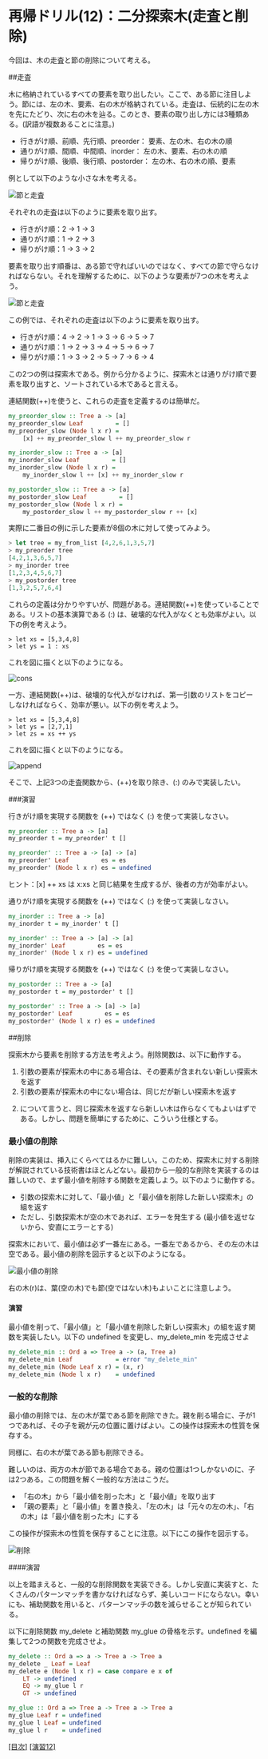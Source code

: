 # 再帰ドリル(12)：二分探索木(走査と削除)

今回は、木の走査と節の削除について考える。

##走査

木に格納されているすべての要素を取り出したい。ここで、ある節に注目しよう。節には、左の木、要素、右の木が格納されている。走査は、伝統的に左の木を先にたどり、次に右の木を辿る。このとき、要素の取り出し方には3種類ある。(訳語が複数あることに注意。)

- 行きがけ順、前順、先行順、preorder： 要素、左の木、右の木の順
- 通りがけ順、間順、中間順、inorder： 左の木、要素、右の木の順
- 帰りがけ順、後順、後行順、postorder： 左の木、右の木の順、要素

例として以下のような小さな木を考える。

![節と走査](figs/traverse.png?raw=true)

それぞれの走査は以下のように要素を取り出す。

- 行きがけ順：2 → 1 → 3
- 通りがけ順：1 → 2 → 3
- 帰りがけ順：1 → 3 → 2

要素を取り出す順番は、ある節で守ればいいのではなく、すべての節で守らなければならない。それを理解するために、以下のような要素が7つの木を考えよう。

![節と走査](figs/traverse2.png?raw=true)

この例では、それぞれの走査は以下のように要素を取り出す。

- 行きがけ順：4 → 2 → 1 → 3 → 6 → 5 → 7
- 通りがけ順：1 → 2 → 3 → 4 → 5 → 6 → 7
- 帰りがけ順：1 → 3 → 2 → 5 → 7 → 6 → 4

この2つの例は探索木である。例から分かるように、探索木とは通りがけ順で要素を取り出すと、ソートされている木であると言える。

連結関数(++)を使うと、これらの走査を定義するのは簡単だ。

```haskell
my_preorder_slow :: Tree a -> [a]
my_preorder_slow Leaf         = []
my_preorder_slow (Node l x r) =
    [x] ++ my_preorder_slow l ++ my_preorder_slow r

my_inorder_slow :: Tree a -> [a]
my_inorder_slow Leaf         = []
my_inorder_slow (Node l x r) =
    my_inorder_slow l ++ [x] ++ my_inorder_slow r

my_postorder_slow :: Tree a -> [a]
my_postorder_slow Leaf         = []
my_postorder_slow (Node l x r) =
    my_postorder_slow l ++ my_postorder_slow r ++ [x]
```

実際に二番目の例に示した要素が8個の木に対して使ってみよう。

```haskell
> let tree = my_from_list [4,2,6,1,3,5,7]
> my_preorder tree
[4,2,1,3,6,5,7]
> my_inorder tree
[1,2,3,4,5,6,7]
> my_postorder tree
[1,3,2,5,7,6,4]
```

これらの定義は分かりやすいが、問題がある。連結関数(++)を使っていることである。リストの基本演算である (:) は、破壊的な代入がなくとも効率がよい。以下の例を考えよう。

    > let xs = [5,3,4,8]
    > let ys = 1 : xs

これを図に描くと以下のようになる。

![cons](figs/cons.png?raw=true)

一方、連結関数(++)は、破壊的な代入がなければ、第一引数のリストをコピーしなければならく、効率が悪い。以下の例を考えよう。

    > let xs = [5,3,4,8]
    > let ys = [2,7,1]
    > let zs = xs ++ ys

これを図に描くと以下のようになる。

![append](figs/append.png?raw=true)

そこで、上記3つの走査関数から、(++)を取り除き、(:) のみで実装したい。

###演習

行きがけ順を実現する関数を (++) ではなく (:) を使って実装しなさい。

```haskell
my_preorder :: Tree a -> [a]
my_preorder t = my_preorder' t []

my_preorder' :: Tree a -> [a] -> [a]
my_preorder' Leaf         es = es
my_preorder' (Node l x r) es = undefined
```

ヒント：[x] ++ xs は x:xs と同じ結果を生成するが、後者の方が効率がよい。


通りがけ順を実現する関数を (++) ではなく (:) を使って実装しなさい。

```haskell
my_inorder :: Tree a -> [a]
my_inorder t = my_inorder' t []

my_inorder' :: Tree a -> [a] -> [a]
my_inorder' Leaf         es = es
my_inorder' (Node l x r) es = undefined
```

帰りがけ順を実現する関数を (++) ではなく (:) を使って実装しなさい。

```haskell
my_postorder :: Tree a -> [a]
my_postorder t = my_postorder' t []

my_postorder' :: Tree a -> [a] -> [a]
my_postorder' Leaf         es = es
my_postorder' (Node l x r) es = undefined
```

##削除

探索木から要素を削除する方法を考えよう。削除関数は、以下に動作する。

1. 引数の要素が探索木の中にある場合は、その要素が含まれない新しい探索木を返す
2. 引数の要素が探索木の中にない場合は、同じだが新しい探索木を返す

2) について言うと、同じ探索木を返すなら新しい木は作らなくてもよいはずである。しかし、問題を簡単にするために、こういう仕様とする。

### 最小値の削除

削除の実装は、挿入にくらべてはるかに難しい。このため、探索木に対する削除が解説されている技術書はほとんどない。最初から一般的な削除を実装するのは難しいので、まず最小値を削除する関数を定義しよう。以下のように動作する。

- 引数の探索木に対して、「最小値」と「最小値を削除した新しい探索木」の組を返す
- ただし、引数探索木が空の木であれば、エラーを発生する (最小値を返せないから、安直にエラーとする)


探索木において、最小値は必ず一番左にある。一番左であるから、その左の木は空である。最小値の削除を図示すると以下のようになる。

![最小値の削除](figs/delmin.png?raw=true)

右の木(r)は、葉(空の木)でも節(空ではない木)もよいことに注意しよう。

#### 演習

最小値を削って、「最小値」と「最小値を削除した新しい探索木」の組を返す関数を実装したい。以下の undefined を変更し、my_delete_min を完成させよ

```haskell
my_delete_min :: Ord a => Tree a -> (a, Tree a)
my_delete_min Leaf            = error "my_delete_min"
my_delete_min (Node Leaf x r) = (x, r)
my_delete_min (Node l x r)    = undefined
```
### 一般的な削除

最小値の削除では、左の木が葉である節を削除できた。親を削る場合に、子が1つであれば、その子を親が元の位置に置けばよい。この操作は探索木の性質を保存する。

同様に、右の木が葉である節も削除できる。

難しいのは、両方の木が節である場合である。親の位置は1つしかないのに、子は2つある。この問題を解く一般的な方法はこうだ。

- 「右の木」から「最小値を削った木」と「最小値」を取り出す
- 「親の要素」と「最小値」を置き換え、「左の木」は「元々の左の木」、「右の木」は「最小値を削った木」にする

この操作が探索木の性質を保存することに注意。以下にこの操作を図示する。

![削除](figs/delete.png?raw=true)

####演習

以上を踏まえると、一般的な削除関数を実装できる。しかし安直に実装すと、たくさんのパターンマッチを書かなければならず、美しいコードにならない。幸いにも、補助関数を用いると、パターンマッチの数を減らせることが知られている。

以下に削除関数 my_delete と補助関数 my_glue の骨格を示す。undefined を編集して2つの関数を完成させよ。

```haskell
my_delete :: Ord a => a -> Tree a -> Tree a
my_delete _ Leaf = Leaf
my_delete e (Node l x r) = case compare e x of
    LT -> undefined
    EQ -> my_glue l r
    GT -> undefined

my_glue :: Ord a => Tree a -> Tree a -> Tree a
my_glue Leaf r = undefined
my_glue l Leaf = undefined
my_glue l r    = undefined
```

[[目次]](../README.md) [[演習12]](../exercise/12.hs)
